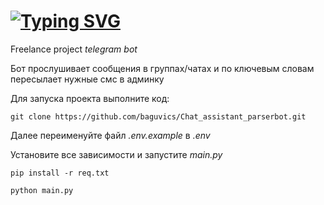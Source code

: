# [![Typing SVG](https://readme-typing-svg.herokuapp.com?color=%2336BCF7&lines=telegram+bot)](https://git.io/typing-svg)
Freelance project *telegram bot*

Бот прослушивает сообщения в группах/чатах и по ключевым словам пересылает нужные смс в админку

Для запуска проекта выполните код:

`git clone https://github.com/baguvics/Chat_assistant_parserbot.git`

Далее переименуйте файл *.env.example* в *.env*

Установите все зависимости и запустите *main.py*

`pip install -r req.txt`

`python main.py`


